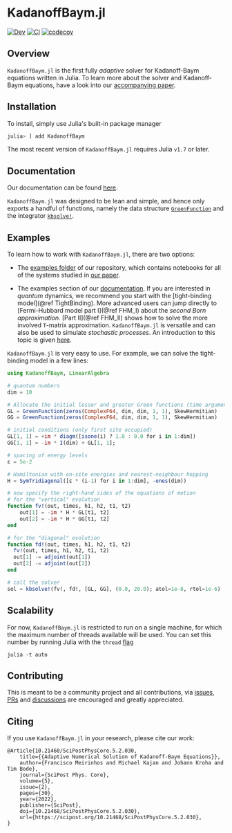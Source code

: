 
# KadanoffBaym.jl

[![Dev](https://img.shields.io/badge/docs-dev-blue.svg)](https://nonequilibriumdynamics.github.io/KadanoffBaym.jl/dev/)
[![CI](https://github.com/NonequilibriumDynamics/KadanoffBaym.jl/workflows/CI/badge.svg)](https://github.com/NonequilibriumDynamics/KadanoffBaym.jl/actions?query=workflow%3ACI)
[![codecov](https://codecov.io/gh/NonequilibriumDynamics/KadanoffBaym.jl/branch/master/graph/badge.svg?token=AAZVQLIKN2)](https://codecov.io/gh/NonequilibriumDynamics/KadanoffBaym.jl)

## Overview

`KadanoffBaym.jl` is the first fully *adaptive* solver for Kadanoff-Baym equations written in Julia. To learn more about the solver and Kadanoff-Baym equations, have a look into our [accompanying paper](https://doi.org/10.21468/SciPostPhysCore.5.2.030).


## Installation

To install, simply use Julia's built-in package manager

```julia
julia> ] add KadanoffBaym
```

The most recent version of `KadanoffBaym.jl` requires Julia `v1.7` or later.


## Documentation

Our documentation can be found [here](https://nonequilibriumdynamics.github.io/KadanoffBaym.jl).

`KadanoffBaym.jl` was designed to be lean and simple, and hence only exports a handful of functions, namely the data structure [`GreenFunction`](https://nonequilibriumdynamics.github.io/KadanoffBaym.jl/dev/#KadanoffBaym.GreenFunction) and the integrator [`kbsolve!`](https://nonequilibriumdynamics.github.io/KadanoffBaym.jl/dev/#KadanoffBaym.kbsolve!-Tuple{Any,%20Any,%20Vector{%3C:GreenFunction},%20Any}).


## Examples

To learn how to work with `KadanoffBaym.jl`, there are two options:

- The [examples folder](https://github.com/NonequilibriumDynamics/KadanoffBaym.jl/tree/master/examples) of our repository, which contains notebooks for all of the systems studied in [our paper](https://doi.org/10.21468/SciPostPhysCore.5.2.030).

- The examples section of our [documentation](https://nonequilibriumdynamics.github.io/KadanoffBaym.jl). If you are interested in _quantum_ dynamics, we recommend you start with the [tight-binding model](@ref TightBinding). More advanced users can jump directly to [Fermi-Hubbard model part I](@ref FHM_I) about the _second Born approximation_. [Part II](@ref FHM_II) shows how to solve the more involved ``T``-matrix approximation. `KadanoffBaym.jl` is versatile and can also be used to simulate _stochastic processes_. An introduction to this topic is given [here](StochasticProcesses).

`KadanoffBaym.jl` is very easy to use. For example, we can solve the tight-binding model in a few lines:


```julia
using KadanoffBaym, LinearAlgebra

# quantum numbers
dim = 10

# Allocate the initial lesser and greater Green functions (time arguments at the end)
GL = GreenFunction(zeros(ComplexF64, dim, dim, 1, 1), SkewHermitian)
GG = GreenFunction(zeros(ComplexF64, dim, dim, 1, 1), SkewHermitian)

# initial conditions (only first site occupied)
GL[1, 1] = +im * diagm([isone(i) ? 1.0 : 0.0 for i in 1:dim])
GG[1, 1] = -im * I(dim) + GL[1, 1];

# spacing of energy levels
ε = 5e-2

# Hamiltonian with on-site energies and nearest-neighbour hopping
H = SymTridiagonal([ε * (i-1) for i in 1:dim], -ones(dim))

# now specify the right-hand sides of the equations of motion
# for the "vertical" evolution
function fv!(out, times, h1, h2, t1, t2)
    out[1] = -im * H * GL[t1, t2]
    out[2] = -im * H * GG[t1, t2]
end

# for the "diagonal" evolution
function fd!(out, times, h1, h2, t1, t2)
  fv!(out, times, h1, h2, t1, t2)
  out[1] -= adjoint(out[1])
  out[2] -= adjoint(out[2])
end

# call the solver
sol = kbsolve!(fv!, fd!, [GL, GG], (0.0, 20.0); atol=1e-8, rtol=1e-6)
```


## Scalability

For now, `KadanoffBaym.jl` is restricted to run on a single machine, for which the maximum number of threads available will be used. You can set this number by running Julia with the `thread` [flag](https://docs.julialang.org/en/v1/manual/multi-threading/#man-multithreading)
```
julia -t auto
```


## Contributing

This is meant to be a community project and all contributions, via [issues](https://github.com/NonequilibriumDynamics/KadanoffBaym.jl/issues), [PRs](https://github.com/NonequilibriumDynamics/KadanoffBaym.jl/pulls) and [discussions](https://github.com/NonequilibriumDynamics/KadanoffBaym.jl/discussions) are encouraged and greatly appreciated.


## Citing

If you use `KadanoffBaym.jl` in your research, please cite our work:
```
@Article{10.21468/SciPostPhysCore.5.2.030,
	title={{Adaptive Numerical Solution of Kadanoff-Baym Equations}},
	author={Francisco Meirinhos and Michael Kajan and Johann Kroha and Tim Bode},
	journal={SciPost Phys. Core},
	volume={5},
	issue={2},
	pages={30},
	year={2022},
	publisher={SciPost},
	doi={10.21468/SciPostPhysCore.5.2.030},
	url={https://scipost.org/10.21468/SciPostPhysCore.5.2.030},
}
```
